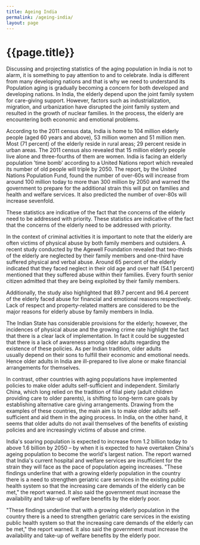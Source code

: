 ```yaml
---
title: Ageing India
permalink: /ageing-india/
layout: page
---
```


<h1 class="page-title">{{page.title}}</h1>


Discussing and projecting statistics of the aging population in India is not to alarm, it is something to pay attention to and to celebrate. India is different from many developing nations and that is why we need to understand its Population aging is gradually becoming a concern for both developed and developing nations. In India, the elderly depend upon the joint family system for care-giving support. However, factors such as industrialization, migration, and urbanization have disrupted the joint family system and resulted in the growth of nuclear families. In the process, the elderly are encountering both economic and emotional problems.


According to the 2011 census data, India is home to 104 million elderly people (aged 60 years and above), 53 million women and 51 million men. Most (71 percent) of the elderly reside in rural areas; 29 percent reside in urban areas. The 2011 census also revealed that 15 million elderly people live alone and three-fourths of them are women. India is facing an elderly population 'time bomb' according to a United Nations report which revealed its number of old people will triple by 2050. The report, by the United Nations Population Fund, found the number of over-60s will increase from around 100 million today to more than 300 million by 2050 and warned the government to prepare for the additional strain this will put on families and health and welfare services. It also predicted the number of over-80s will increase sevenfold.


These statistics are indicative of the fact that the concerns of the elderly need to be addressed with priority. These statistics are indicative of the fact that the concerns of the elderly need to be addressed with priority. 


In the context of criminal activities it is important to note that the elderly are often victims of physical abuse by both family members and outsiders. A recent study conducted by the Agewell Foundation revealed that two-thirds of the elderly are neglected by their family members and one-third have suffered physical and verbal abuse. Around 65 percent of the elderly indicated that they faced neglect in their old age and over half (54.1 percent) mentioned that they suffered abuse within their families. Every fourth senior citizen admitted that they are being exploited by their family members.


Additionally, the study also highlighted that 89.7 percent and 96.4 percent of the elderly faced abuse for financial and emotional reasons respectively. Lack of respect and property-related matters are considered to be the major reasons for elderly abuse by family members in India. 


The Indian State has considerable provisions for the elderly; however, the incidences of physical abuse and the growing crime rate highlight the fact that there is a clear lack of implementation. In fact it could be suggested that there is a lack of awareness among older adults regarding the existence of these policies. As per Indian tradition, older adults usually depend on their sons to fulfill their economic and emotional needs. Hence older adults in India are ill-prepared to live alone or make financial arrangements for themselves.


In contrast, other countries with aging populations have implemented policies to make older adults self-sufficient and independent. Similarly China, which long relied on the tradition of filial piety (adult children providing care to older parents), is shifting to long-term care goals by establishing alternative care giving arrangements. Drawing from the examples of these countries, the main aim is to make older adults self-sufficient and aid them in the aging process. In India, on the other hand, it seems that older adults do not avail themselves of the benefits of existing policies and are increasingly victims of abuse and crime.


India's soaring population is expected to increase from 1.2 billion today to above 1.6 billion by 2050 – by when it is expected to have overtaken China's ageing population to become the world's largest nation. The report warned that India's current hospital and welfare services are  insufficient for the strain they will face as the pace of population ageing increases. "These findings underline that with a growing elderly population in the country there is a need to strengthen geriatric care services in the existing public health system so that the increasing care demands of the elderly can be met," the report warned. It also said the government must increase the availability and take-up of welfare benefits by the elderly poor.


"These findings underline that with a growing elderly population in the country there is a need to strengthen geriatric care services in the existing public health system so that the increasing care demands of the elderly can be met," the report warned. It also said the government must increase the availability and take-up of welfare benefits by the elderly poor.

